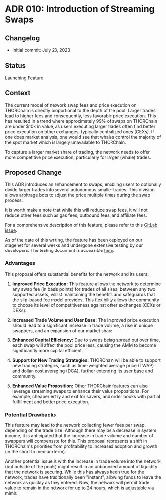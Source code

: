# ADR 010: Introduction of Streaming Swaps

## Changelog

- Initial commit: July 23, 2023

## Status

Launching Feature

## Context

The current model of network swap fees and price execution on THORChain is
directly proportional to the depth of the pool. Larger trades lead to higher
fees and consequently, less favorable price execution. This has resulted in a
trend where approximately 99% of swaps on THORChain are under $10k in value,
as users executing larger trades often find better price execution on other
exchanges, typically centralized ones (CEXs). If one does market analysis, one
would see that whales control the majority of the spot market which is largely
unavailable to THORChain.

To capture a larger market share of trading, the network needs to offer more
competitive price execution, particularly for larger (whale) trades.

## Proposed Change

This ADR introduces an enhancement to swaps, enabling users to optionally
divide larger trades into several autonomous smaller trades. This division
allows arbitrage bots to adjust the price multiple times during the swap
process.

It is worth make a note that while this will reduce swap fees, it will not
reduce other fees such as gas fees, outbound fees, and affiliate fees.

For a comprehensive description of this feature, please refer to this [GitLab
issue](https://gitlab.com/thorchain/thornode/-/issues/1514).

As of the date of this writing, the feature has been deployed on our stagenet
for several weeks and undergone extensive testing by our developers. The
testing document is accessible
[here](https://docs.google.com/document/d/1QMHtYi-pH0Ie4i3QKCBDaekweC8IR9_zPpYX1vhxS4E/edit#heading=h.bcxnyhl6rm1c).

### Advantages

This proposal offers substantial benefits for the network and its users:

1. **Improved Price Execution:** This feature allows the network to determine
   any swap fee (in basis points) for trades of all sizes, between any two
   supported assets, whilst maintaining the benefits and safeguards that the
   slip-based fee model provides. This flexibility allows the community to choose
   its level of competitiveness against other exchanges (CEXs or DEXs).

2. **Increased Trade Volume and User Base:** The improved price execution
   should lead to a significant increase in trade volume, a rise in unique
   swappers, and an expansion of our market share.

3. **Enhanced Capital Efficiency:** Due to swaps being spread out over time,
   each swap will affect the pool price less, causing the AMM to become
   significantly more capital efficient.

4. **Support for New Trading Strategies:** THORChain will be able to support
   new trading strategies, such as time-weighted average price (TWAP) and
   dollar-cost averaging (DCA), further extending its user base and community.

5. **Enhanced Value Proposition:** Other THORChain features can also leverage
   streaming swaps to enhance their value propositions. For example, cheaper
   entry and exit for savers, and order books with partial fulfillment and better
   price execution.

### Potential Drawbacks

This feature may lead to the network collecting fewer fees per swap, depending
on the trade size. Although there may be a decrease in system income, it is
anticipated that the increase in trade volume and number of swappers will
compensate for this. This proposal represents a shift in THORChain's
priorities from profitability to increased adoption and growth (in the short
to medium term).

Another potential issue is with the increase in trade volume into the network
(but outside of the pools) might result in an unbounded amount of liquidity
that the network is securing. While this has always been true for the network,
trades have traditionally been "instant", allowing funds to leave the network
as quickly as they entered. Now, the network will permit trade value to remain
in the network for up to 24 hours, which is adjustable via mimir.
